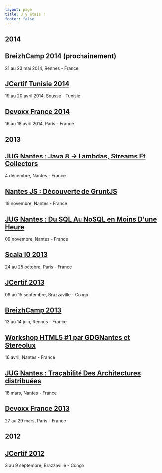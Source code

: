 ```yaml
---
layout: page
title: J'y étais !
footer: false
---
```


<div id="blog-archives">
	<h2>2014</h2>
	<article>
        <h1>BreizhCamp 2014 (prochainement)</h1>
        <span>21 au 23 mai 2014, Rennes - France</span>
    </article>
    <article>
        <h1><a href="/2014/04/jcertif-tunisie-2014/">JCertif Tunisie 2014</a></h1>
        <span>19 au 20 avril 2014, Sousse - Tunisie</span>
    </article>
    <article>
        <h1><a href="/2014/05/devoxx-france-2014/">Devoxx France 2014</a></h1>
        <span>16 au 18 avril 2014, Paris - France</span>
    </article>
    <h2>2013</h2>
	<article>
		<h1><a href="/blog/categories/jugnantesdec13/">JUG Nantes : Java 8 -> Lambdas, Streams Et Collectors</a></h1>
		<span>4 décembre, Nantes - France</span>
	</article>
	<article>
		<h1><a href="/2013/12/nantesjs-gruntjs/">Nantes JS : Découverte de GruntJS</a></h1>
		<span>19 novembre, Nantes - France</span>
	</article>
	<article>
		<h1><a href="/blog/categories/jugnantesnov/">JUG Nantes : Du SQL Au NoSQL en Moins D'une Heure</a></h1>
		<span>09 novembre, Nantes - France</span>
	</article>
	<article>
		<h1><a href="/blog/categories/scalaio2013/">Scala I0 2013</a></h1>
		<span>24 au 25 octobre, Paris - France</span>
	</article>
	<article>
		<h1><a href="/2013/10/jcertif-2013-retour/">JCertif 2013</a></h1>
		<span>09 au 15 septembre, Brazzaville - Congo</span>
	</article>
	<article>
		<h1><a href="/blog/categories/breizhcamp13/">BreizhCamp 2013</a></h1>
		<span>13 au 14 juin, Rennes - France</span>
	</article>
	<article>
		<h1><a href="/2013/04/stereolux-workshop-html5/">Workshop HTML5 #1 par GDGNantes et Stereolux</a></h1>
		<span>16 avril, Nantes - France</span>
	</article>
	<article>
		<h1><a href="/2013/03/jugnantes-mars/">JUG Nantes : Traçabilité Des Architectures distribuées</a></h1>
		<span>18 mars, Nantes - France</span>
	</article>
	<article>
		<h1><a href="/blog/categories/devoxxfr2013/">Devoxx France 2013</a></h1>
		<span>27 au 29 mars, Paris - France</span>
	</article>
	<h2>2012</h2>
	<article>
		<h1><a href="/blog/categories/jcertif2012/">JCertif 2012</a></h1>
		<span>3 au 9 septembre, Brazzaville - Congo</span>
	</article>
</div>
